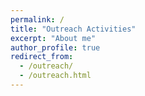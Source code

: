```yaml
---
permalink: /
title: "Outreach Activities"
excerpt: "About me"
author_profile: true
redirect_from: 
  - /outreach/
  - /outreach.html
---
```

